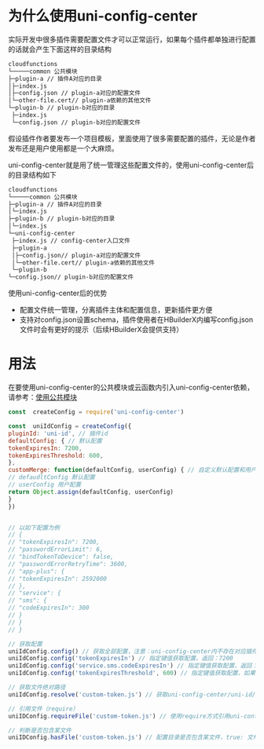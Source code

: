 # 为什么使用uni-config-center

实际开发中很多插件需要配置文件才可以正常运行，如果每个插件都单独进行配置的话就会产生下面这样的目录结构

```bash
cloudfunctions
└─────common 公共模块
├─plugin-a // 插件A对应的目录
│├─index.js
│├─config.json // plugin-a对应的配置文件
│└─other-file.cert// plugin-a依赖的其他文件
└─plugin-b // plugin-b对应的目录
 ├─index.js
 └─config.json // plugin-b对应的配置文件
```

假设插件作者要发布一个项目模板，里面使用了很多需要配置的插件，无论是作者发布还是用户使用都是一个大麻烦。

uni-config-center就是用了统一管理这些配置文件的，使用uni-config-center后的目录结构如下

```bash
cloudfunctions
└─────common 公共模块
├─plugin-a // 插件A对应的目录
│└─index.js
├─plugin-b // plugin-b对应的目录
│└─index.js
└─uni-config-center
 ├─index.js // config-center入口文件
 ├─plugin-a
 │├─config.json// plugin-a对应的配置文件
 │└─other-file.cert// plugin-a依赖的其他文件
 └─plugin-b
└─config.json// plugin-b对应的配置文件
```

使用uni-config-center后的优势

- 配置文件统一管理，分离插件主体和配置信息，更新插件更方便
- 支持对config.json设置schema，插件使用者在HBuilderX内编写config.json文件时会有更好的提示（后续HBuilderX会提供支持）

# 用法

在要使用uni-config-center的公共模块或云函数内引入uni-config-center依赖，请参考：[使用公共模块](https://uniapp.dcloud.net.cn/uniCloud/cf-common)

```js
const  createConfig = require('uni-config-center')

const  uniIdConfig = createConfig({
pluginId: 'uni-id', // 插件id
defaultConfig: { // 默认配置
tokenExpiresIn: 7200,
tokenExpiresThreshold: 600,
},
customMerge: function(defaultConfig, userConfig) { // 自定义默认配置和用户配置的合并规则，不设置的情况侠会对默认配置和用户配置进行深度合并
// defaudltConfig 默认配置
// userConfig 用户配置
return Object.assign(defaultConfig, userConfig)
}
})


// 以如下配置为例
// {
// "tokenExpiresIn": 7200,
// "passwordErrorLimit": 6,
// "bindTokenToDevice": false,
// "passwordErrorRetryTime": 3600,
// "app-plus": {
// "tokenExpiresIn": 2592000
// },
// "service": {
// "sms": {
// "codeExpiresIn": 300
// }
// }
// }

// 获取配置
uniIdConfig.config() // 获取全部配置，注意：uni-config-center内不存在对应插件目录时会返回空对象
uniIdConfig.config('tokenExpiresIn') // 指定键值获取配置，返回：7200
uniIdConfig.config('service.sms.codeExpiresIn') // 指定键值获取配置，返回：300
uniIdConfig.config('tokenExpiresThreshold', 600) // 指定键值获取配置，如果不存在则取传入的默认值，返回：600

// 获取文件绝对路径
uniIdConfig.resolve('custom-token.js') // 获取uni-config-center/uni-id/custom-token.js文件的路径

// 引用文件（require）
uniIDConfig.requireFile('custom-token.js') // 使用require方式引用uni-config-center/uni-id/custom-token.js文件。文件不存在时返回undefined，文件内有其他错误导致require失败时会抛出错误。

// 判断是否包含某文件
uniIDConfig.hasFile('custom-token.js') // 配置目录是否包含某文件，true: 文件存在，false: 文件不存在
```